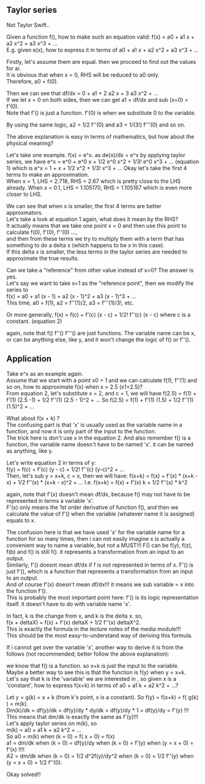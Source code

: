 Taylor series
-------------------------

Not Taylor Swift..

Given a function f(), how to make such an equation valid: f(x) = a0 + a1 x + a2 x^2 + a3 x^3 + ...  
E.g. given e(x), how to express it in terms of  a0 + a1 x + a2 x^2 + a3 x^3 + ... 

Firstly, let's assume them are equal. then we proceed to find out the values for ai.  
It is obvious that when x = 0, RHS will be reduced to a0 only.  
Therefore, a0 = f(0).

Then we can see that df/dx = 0 + a1 + 2 a2 x + 3 a3 x^2 + ...  
If we let x = 0 on both sides, then we can get a1 = df/dx and sub (x=0) = f'(0).  
Note that f'() is just a function. f'(0) is when we substitute 0 to the variable.  

By using the same logic, a2 = 1/2 f''(0) and a3 = 1/(3!) f'''(0) and so on.

The above explanation is easy in terms of mathematics, but how about the physical meaning?

Let's take one example. f(x) = e^x. as de(x)/dx = e^x
by applying taylor series, we have e^x = e^0 + e^0 x + 1/2 e^0 x^2 + 1/3! e^0 x^3 + ... (equation 1) 
which is  e^x = 1 + x + 1/2 x^2 + 1/3! x^3 + ... 
Okay let's take the first 4 terms to make an approximation.  
When x = 1, LHS = 2.718, RHS = 2.67 which is pretty close to the LHS already.
When x = 0.1, LHS = 1.105170, RHS = 1.105167 which is even more closer to LHS.

We can see that when x is smaller, the first 4 terms are better approxmators.  
Let's take a look at equation 1 again, what does it mean by the RHS?  
It actually means that we take one point x = 0 and then use this point to calculate f(0), f'(0), f''(0) ...,  
and then from these terms we try to multiply them with a term that has something to do a delta x (which happens to be x in this case).  
If this delta x is smaller, the less terms in the taylor series are needed to approximate the true results.

Can we take a "reference" from other value instead of x=0?
The answer is yes.  
Let's say we want to take x=1 as the "reference point", then we modify the series to   
f(x) = a0 + a1 (x - 1) + a2 (x - 1)^2 + a3 (x - 1)^3 + ...  
This time, a0 = f(1), a2 = f''(1)/2, a3 = f'''(1)/3!, etc.  

Or more generally, f(x) = f(c) + f'(c) (x - c) + 1/2! f''(c) (x - c) where c is a constant. (equation 2)

again, note that f() f''() f'''() are just functions. 
The variable name can be x, or can be anything else, like y, and it won't change the logic of f() or f''().


Application
--------------------

Take e^x as an example again.  
Assume that we start with a point x0 = 1 and we can calculate f(1), f''(1) and so on, 
how to approximate f(x) when x = 2.5 (x1=2.5)?  
From equation 2, let's substitute x = 2, and c = 1, we will have
f(2.5) = f(1) + f'(1) (2.5 -1) + 1/2 f''(1) (2.5 - 1)^2 + ... 
So f(2.5) = f(1) + f'(1) (1.5) + 1/2 f''(1) (1.5)^2 + ...


What about f(x + k) ?  
The confusing part is that 'x' is usually used as the variable name in a function,
and now it is only part of the input to the function.  
The trick here is don't use x in the equation 2. 
And also remember f() is a function, the variable name doesn't have to be named 'x'. it can be named as anything, like y.  

Let's write equation 2 in terms of y:  
f(y) = f(c) + f'(c) (y - c) + 1/2! f''(c) (y-c)^2 + ...   
Then, let's sub y = x+k, c = x, then we will have: 
f(x+k) = f(x) + f'(x) * (x+k - x) + 1/2 f''(x) * (x+k - x)^2 + ... 
I.e. f(x+k) = f(x) + f'(x) k + 1/2 f''(x) * k^2

again, note that f'(x) doesn't mean df/dx, because f() may not have to be represented in terms a variable 'x'.  
F'(x) only means the 1st order derivative of function f(), 
and then we calculate the value of f'() when the variable (whatever name it is assigned)  equals to x.

The confusion here is that we have used 'x' for the variable name for a function for so many times,
then i can not easily imagine x is actually a convenient way to name a variable, but not a MUST!!!
F() can be f(y), f(z), f(b) and f() is still f(). it represents a transformation from an input to an output.  
Similarly, f'() doesnt mean df/dx if f is not represented in terms of x.
F'() is just f'(), which is a function that represents a transformation from an input to an output.  
And of course f'(x) doesn't mean df/dx!!! it means we sub variable = x into the function f'().  
This is probably the most important point here: f'() is its logic representation itself. it doesn't have to do with variable name 'x'.

In fact, k is the change from x, and k is the delta x. so,  
f(x + deltaX) = f(x) + f'(x) deltaX + 1/2 f''(x) deltaX^2.  
This is exactly the formula in the lecture notes of the media module!!!  
This should be the most easy-to-understand way of deriving this formula.


If i cannot get over the variable 'x', another way to derive it is from the follows 
(not recommended; better follow the above explanation):

we know that f() is a function. so x+k is just the input to the variable.  
Maybe a better way to see this is that the function is f(y) when y = x+k.  
Let's say that k is the 'variable' we are interested in , so given x is a 'constant', 
how to express f(x+k) in terms of a0 + a1 k + a2 k^2 + ...?  

Let y = g(k) = x + k  (from k's point, x is a constant). 
So f(y) = f(x+k) = f( g(k) ) = m(k).  
Dm(k)/dk = df(y)/dk = df(y)/dy * dy/dk = df(y)/dy * 1 = df(y)/dy = f'(y) !!!  
This means that dm/dk is exactly the same as f'(y)!!!  
Let's apply taylor series on m(k), so  
m(k) = a0 + a1 k + a2 k^2 + ...  
So a0 = m(k) when (k = 0) = f( x + 0) = f(x)  
a1 = dm/dk when (k = 0) = df(y)/dy when (k = 0) = f'(y) when (y = x + 0) = f'(x) !!!!  
A2 = dm/dk when (k = 0) = 1/2 d^2f(y)/dy^2 when (k = 0) = 1/2 f''(y) when (y = x + 0) = 1/2 f''(0).

Okay solved!!
